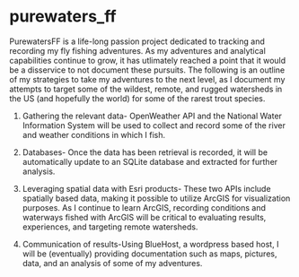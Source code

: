 # purewaters_ff

PurewatersFF is a life-long passion project dedicated to tracking and recording my fly fishing adventures.  As my adventures and analytical capabilities continue to grow, it has utlimately reached a point that it would be a disservice to not document these pursuits.  The following is an outline of my strategies to take my adventures to the next level, as I document my attempts to target some of the wildest, remote, and rugged watersheds in the US (and hopefully the world) for some of the rarest trout species.  


1) Gathering the relevant data- OpenWeather API and the National Water Information System will be used to collect and record some of the river and weather conditions in which I fish. 

2) Databases- Once the data has been retrieval is recorded, it will be automatically update to an SQLite database and extracted for further analysis. 

3) Leveraging spatial data with Esri products- These two APIs include spatially based data, making it possible to utilize ArcGIS for visualization purposes.  As I continue to learn ArcGIS, recording conditions and waterways fished with ArcGIS will be critical to evaluating results, experiences, and targeting remote watersheds.

4) Communication of results-Using BlueHost, a wordpress based host, I will be (eventually) providing documentation such as maps, pictures, data, and an analysis of some of my adventures. 
